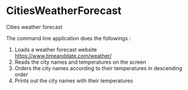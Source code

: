# CitiesWeatherForecast
Cities weather forecast

The command line application does the followings :

1. Loads a weather forecast website https://www.timeanddate.com/weather/
2. Reads the city names and temperatures on the screen 
3. Orders the city names according to their temperatures in descending order
4. Prints out the city names with their temperatures


